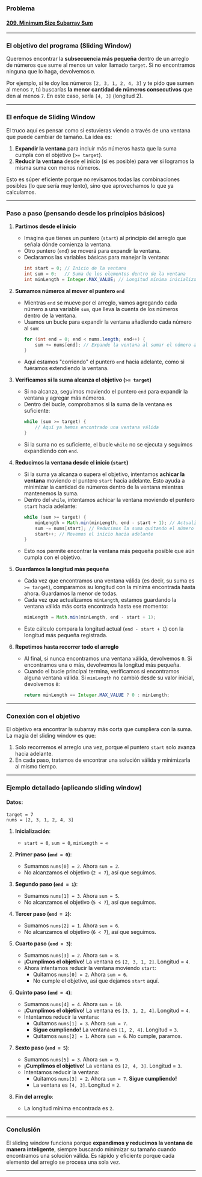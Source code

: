 ### **Problema**

#### [209. Minimum Size Subarray Sum](https://leetcode.com/problems/minimum-size-subarray-sum/description/?envType=study-plan-v2&envId=top-interview-150)

---

### **El objetivo del programa (Sliding Window)**

Queremos encontrar la **subsecuencia más pequeña** dentro de un arreglo de números que sume al menos un valor llamado `target`. Si no encontramos ninguna que lo haga, devolvemos `0`.

Por ejemplo, si te doy los números `[2, 3, 1, 2, 4, 3]` y te pido que sumen al menos `7`, tú buscarías **la menor cantidad de números consecutivos** que den al menos `7`. En este caso, sería `[4, 3]` (longitud 2).

---

### **El enfoque de Sliding Window**

El truco aquí es pensar como si estuvieras viendo a través de una ventana que puede cambiar de tamaño. La idea es:

1. **Expandir la ventana** para incluir más números hasta que la suma cumpla con el objetivo (`>= target`).
2. **Reducir la ventana** desde el inicio (si es posible) para ver si logramos la misma suma con menos números.

Esto es súper eficiente porque no revisamos todas las combinaciones posibles (lo que sería muy lento), sino que aprovechamos lo que ya calculamos.

---

### **Paso a paso (pensando desde los principios básicos)**

1. **Partimos desde el inicio**

   - Imagina que tienes un puntero (`start`) al principio del arreglo que señala dónde comienza la ventana.
   - Otro puntero (`end`) se moverá para expandir la ventana.
   - Declaramos las variables básicas para manejar la ventana:
     ```java
     int start = 0; // Inicio de la ventana
     int sum = 0;   // Suma de los elementos dentro de la ventana
     int minLength = Integer.MAX_VALUE; // Longitud mínima inicializada como infinita
     ```

2. **Sumamos números al mover el puntero `end`**

   - Mientras `end` se mueve por el arreglo, vamos agregando cada número a una variable `sum`, que lleva la cuenta de los números dentro de la ventana.
   - Usamos un bucle para expandir la ventana añadiendo cada número al `sum`:
     ```java
     for (int end = 0; end < nums.length; end++) {
         sum += nums[end]; // Expande la ventana al sumar el número actual
     }
     ```
   - Aquí estamos "corriendo" el puntero `end` hacia adelante, como si fuéramos extendiendo la ventana.

3. **Verificamos si la suma alcanza el objetivo (`>= target`)**

   - Si no alcanza, seguimos moviendo el puntero `end` para expandir la ventana y agregar más números.
   - Dentro del bucle, comprobamos si la suma de la ventana es suficiente:
     ```java
     while (sum >= target) {
         // Aquí ya hemos encontrado una ventana válida
     }
     ```
   - Si la suma no es suficiente, el bucle `while` no se ejecuta y seguimos expandiendo con `end`.

4. **Reducimos la ventana desde el inicio (`start`)**

   - Si la suma ya alcanza o supera el objetivo, intentamos **achicar la ventana** moviendo el puntero `start` hacia adelante. Esto ayuda a minimizar la cantidad de números dentro de la ventana mientras mantenemos la suma.
   - Dentro del `while`, intentamos achicar la ventana moviendo el puntero `start` hacia adelante:
     ```java
     while (sum >= target) {
         minLength = Math.min(minLength, end - start + 1); // Actualizamos la longitud mínima
         sum -= nums[start]; // Reducimos la suma quitando el número en el inicio
         start++; // Movemos el inicio hacia adelante
     }
     ```
   - Esto nos permite encontrar la ventana más pequeña posible que aún cumpla con el objetivo.

5. **Guardamos la longitud más pequeña**

   - Cada vez que encontramos una ventana válida (es decir, su suma es `>= target`), comparamos su longitud con la mínima encontrada hasta ahora. Guardamos la menor de todas.
   - Cada vez que actualizamos `minLength`, estamos guardando la ventana válida más corta encontrada hasta ese momento:
     ```java
     minLength = Math.min(minLength, end - start + 1);
     ```
   - Este cálculo compara la longitud actual (`end - start + 1`) con la longitud más pequeña registrada.

6. **Repetimos hasta recorrer todo el arreglo**
   - Al final, si nunca encontramos una ventana válida, devolvemos `0`. Si encontramos una o más, devolvemos la longitud más pequeña.
   - Cuando el bucle principal termina, verificamos si encontramos alguna ventana válida. Si `minLength` no cambió desde su valor inicial, devolvemos `0`:
     ```java
     return minLength == Integer.MAX_VALUE ? 0 : minLength;
     ```

---

### **Conexión con el objetivo**

El objetivo era encontrar la subarray más corta que cumpliera con la suma. La magia del sliding window es que:

1. Solo recorremos el arreglo una vez, porque el puntero `start` solo avanza hacia adelante.
2. En cada paso, tratamos de encontrar una solución válida y minimizarla al mismo tiempo.

---

### **Ejemplo detallado (aplicando sliding window)**

#### Datos:

`target = 7`  
`nums = [2, 3, 1, 2, 4, 3]`

1. **Inicialización**:

   - `start = 0`, `sum = 0`, `minLength = ∞`

2. **Primer paso (`end = 0`)**:

   - Sumamos `nums[0] = 2`. Ahora `sum = 2`.
   - No alcanzamos el objetivo (`2 < 7`), así que seguimos.

3. **Segundo paso (`end = 1`)**:

   - Sumamos `nums[1] = 3`. Ahora `sum = 5`.
   - No alcanzamos el objetivo (`5 < 7`), así que seguimos.

4. **Tercer paso (`end = 2`)**:

   - Sumamos `nums[2] = 1`. Ahora `sum = 6`.
   - No alcanzamos el objetivo (`6 < 7`), así que seguimos.

5. **Cuarto paso (`end = 3`)**:

   - Sumamos `nums[3] = 2`. Ahora `sum = 8`.
   - **¡Cumplimos el objetivo!** La ventana es `[2, 3, 1, 2]`. Longitud = `4`.
   - Ahora intentamos reducir la ventana moviendo `start`:
     - Quitamos `nums[0] = 2`. Ahora `sum = 6`.
     - No cumple el objetivo, así que dejamos `start` aquí.

6. **Quinto paso (`end = 4`)**:

   - Sumamos `nums[4] = 4`. Ahora `sum = 10`.
   - **¡Cumplimos el objetivo!** La ventana es `[3, 1, 2, 4]`. Longitud = `4`.
   - Intentamos reducir la ventana:
     - Quitamos `nums[1] = 3`. Ahora `sum = 7`.
     - **Sigue cumpliendo!** La ventana es `[1, 2, 4]`. Longitud = `3`.
     - Quitamos `nums[2] = 1`. Ahora `sum = 6`. No cumple, paramos.

7. **Sexto paso (`end = 5`)**:

   - Sumamos `nums[5] = 3`. Ahora `sum = 9`.
   - **¡Cumplimos el objetivo!** La ventana es `[2, 4, 3]`. Longitud = `3`.
   - Intentamos reducir la ventana:
     - Quitamos `nums[3] = 2`. Ahora `sum = 7`. **Sigue cumpliendo!**
     - La ventana es `[4, 3]`. Longitud = `2`.

8. **Fin del arreglo**:
   - La longitud mínima encontrada es `2`.

---

### **Conclusión**

El sliding window funciona porque **expandimos y reducimos la ventana de manera inteligente**, siempre buscando minimizar su tamaño cuando encontramos una solución válida. Es rápido y eficiente porque cada elemento del arreglo se procesa una sola vez.

---
